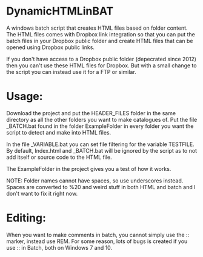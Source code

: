 # DynamicHTMLinBAT
A windows batch script that creates HTML files based on folder content. The HTML files comes with Dropbox link integration so that you can put the batch files in your Dropbox public folder and create HTML files that can be opened using Dropbox public links.

If you don't have access to a Dropbox public folder (depecrated since 2012) then you can't use these HTML files for Dropbox. But with a small change to the script you can instead use it for a FTP or similar.

# Usage:
Download the project and put the HEADER_FILES folder in the same directory as all the other folders you want to make catalogues of. Put the file _BATCH.bat found in the folder ExampleFolder in every folder you want the script to detect and make into HTML files.

In the file _VARIABLE.bat you can set file filtering for the variable TESTFILE. By default, Index.html and _BATCH.bat will be ignored by the script as to not add itself or source code to the HTML file.

The ExampleFolder in the project gives you a test of how it works.

NOTE: Folder names cannot have spaces, so use underscores instead. Spaces are converted to %20 and weird stuff in both HTML and batch and I don't want to fix it right now.

# Editing:
When you want to make comments in batch, you cannot simply use the :: marker, instead use REM. For some reason, lots of bugs is created if you use :: in Batch, both on Windows 7 and 10.

